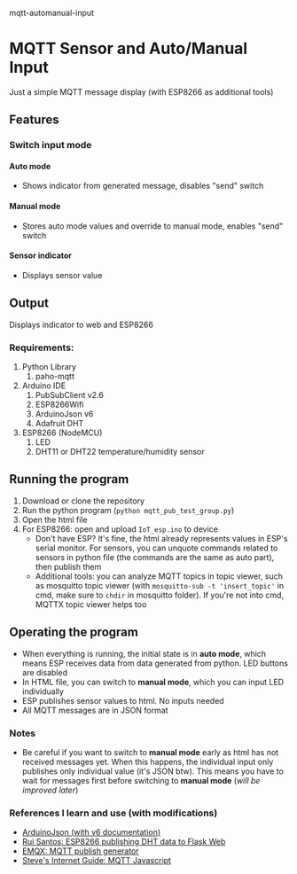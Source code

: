 mqtt-automanual-input

# MQTT Sensor and Auto/Manual Input

Just a simple MQTT message display (with ESP8266 as additional tools)

## Features
### Switch input mode

#### Auto mode
-  Shows indicator from generated message, disables "send" switch

#### Manual mode
-  Stores auto mode values and override to manual mode, enables "send" switch

#### Sensor indicator
-  Displays sensor value

## Output
Displays indicator to web and ESP8266

### Requirements:
1. Python Library
   1. paho-mqtt
2. Arduino IDE
   1. PubSubClient v2.6
   2. ESP8266Wifi
   3. ArduinoJson v6
   4. Adafruit DHT
3. ESP8266 (NodeMCU)
   1. LED
   2. DHT11 or DHT22 temperature/humidity sensor

## Running the program
1. Download or clone the repository
2. Run the python program (`python mqtt_pub_test_group.py`)
3. Open the html file
4. For ESP8266: open and upload `IoT_esp.ino` to device
   -  Don't have ESP? It's fine, the html already represents values in ESP's serial monitor. For sensors, you can unquote commands related to sensors in python file (the commands are the same as auto part), then publish them
   -  Additional tools: you can analyze MQTT topics in topic viewer, such as mosquitto topic viewer (with `mosquitto-sub -t 'insert_topic'` in cmd, make sure to `chdir` in mosquitto folder). If you're not into cmd, MQTTX topic viewer helps too

## Operating the program
- When everything is running, the initial state is in **auto mode**, which means ESP receives data from data generated from python. LED buttons are disabled
- In HTML file, you can switch to **manual mode**, which you can input LED individually
- ESP publishes sensor values to html. No inputs needed
- All MQTT messages are in JSON format

### Notes
- Be careful if you want to switch to **manual mode** early as html has not received messages yet. When this happens, the individual input only publishes only individual value (it's JSON btw). This means you have to wait for messages first before switching to **manual mode** (*will be improved later*)
  
### References I learn and use (with modifications)
- [ArduinoJson (with v6 documentation)](https://arduinojson.org/)
- [Rui Santos: ESP8266 publishing DHT data to Flask Web](https://randomnerdtutorials.com/esp8266-publishing-dht22-readings-with-mqtt-to-raspberry-pi/)
- [EMQX: MQTT publish generator](https://www.emqx.io/blog/how-to-use-mqtt-in-python)
- [Steve's Internet Guide: MQTT Javascript](http://www.steves-internet-guide.com/using-javascript-mqtt-client-websockets/)
